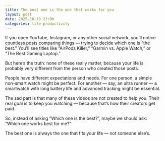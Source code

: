 ```yaml
---
title: The best one is the one that works for you
layout: post
date: 2025-10-19 23:00
categories: life productivity
---
```


If you open YouTube, Instagram, or any other social network, you’ll notice countless posts comparing things — trying to decide which one is “the best.” You’ll see titles like “AirPods Killer,” “Garmin vs. Apple Watch,” or “The Best Gaming Laptop.”

But here’s the truth: none of these really matter, because your life is probably very different from the person who created those posts.

People have different expectations and needs. For one person, a simple non-smart watch might be perfect. For another — say, an ultra runner — a smartwatch with long battery life and advanced tracking might be essential.

The sad part is that many of these videos are not created to help you. Their real goal is to keep you watching — because that’s how their creators get paid.

So, instead of asking “Which one is the best?”, maybe we should ask: “Which one works best for me?”

The best one is always the one that fits your life — not someone else’s.
